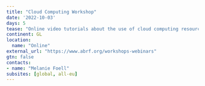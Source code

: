 ```yaml
---
title: "Cloud Computing Workshop"
date: '2022-10-03'
days: 5
tease: "Online video tutorials about the use of cloud computing resources for MS-based proteomics."
continent: GL
location:
  name: "Online"
external_url: "https://www.abrf.org/workshops-webinars"
gtn: false
contacts:
- name: "Melanie Foell"
subsites: [global, all-eu]
---
```

